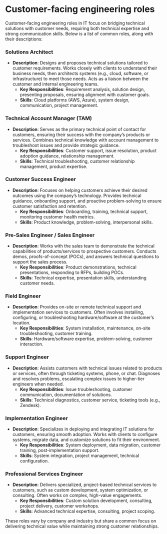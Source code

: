 

# Customer-facing engineering roles

Customer-facing engineering roles in IT focus on bridging technical solutions with customer needs, requiring both technical expertise and strong communication skills. Below is a list of common roles, along with their descriptions:

### Solutions Architect

* **Description**: Designs and proposes technical solutions tailored to customer requirements. Works closely with clients to understand their business needs, then architects systems (e.g., cloud, software, or infrastructure) to meet those needs. Acts as a liaison between the customer and internal engineering teams.  
  * **Key Responsibilities**: Requirement analysis, solution design, presenting proposals, ensuring alignment with customer goals.  
  * **Skills**: Cloud platforms (AWS, Azure), system design, communication, project management.

### Technical Account Manager (TAM)

* **Description**: Serves as the primary technical point of contact for customers, ensuring their success with the company’s products or services. Combines technical knowledge with account management to troubleshoot issues and provide strategic guidance.  
  * **Key Responsibilities**: Customer support, issue resolution, product adoption guidance, relationship management.  
  * **Skills**: Technical troubleshooting, customer relationship management, product expertise.

### Customer Success Engineer

* **Description**: Focuses on helping customers achieve their desired outcomes using the company’s technology. Provides technical guidance, onboarding support, and proactive problem-solving to ensure customer satisfaction and retention.  
  * **Key Responsibilities**: Onboarding, training, technical support, monitoring customer health metrics.  
  * **Skills**: Product knowledge, problem-solving, interpersonal skills.

### Pre-Sales Engineer / Sales Engineer

* **Description**: Works with the sales team to demonstrate the technical capabilities of products/services to prospective customers. Conducts demos, proofs-of-concept (POCs), and answers technical questions to support the sales process.  
  * **Key Responsibilities**: Product demonstrations, technical presentations, responding to RFPs, building POCs.  
  * **Skills**: Technical expertise, presentation skills, understanding customer needs.

### Field Engineer

* **Description**: Provides on-site or remote technical support and implementation services to customers. Often involves installing, configuring, or troubleshooting hardware/software at the customer’s location.  
  * **Key Responsibilities**: System installation, maintenance, on-site troubleshooting, customer training.  
  * **Skills**: Hardware/software expertise, problem-solving, customer interaction.

### Support Engineer

* **Description**: Assists customers with technical issues related to products or services, often through ticketing systems, phone, or chat. Diagnoses and resolves problems, escalating complex issues to higher-tier engineers when needed.  
  * **Key Responsibilities**: Issue troubleshooting, customer communication, documentation of solutions.  
  * **Skills**: Technical diagnostics, customer service, ticketing tools (e.g., Zendesk).

### Implementation Engineer

* **Description**: Specializes in deploying and integrating IT solutions for customers, ensuring smooth adoption. Works with clients to configure systems, migrate data, and customize solutions to fit their environment.  
  * **Key Responsibilities**: System deployment, data migration, customer training, post-implementation support.  
  * **Skills**: System integration, project management, technical configuration.

### Professional Services Engineer

* **Description**: Delivers specialized, project-based technical services to customers, such as custom development, system optimization, or consulting. Often works on complex, high-value engagements.  
  * **Key Responsibilities**: Custom solution development, consulting, project delivery, customer workshops.  
  * **Skills**: Advanced technical expertise, consulting, project scoping.

These roles vary by company and industry but share a common focus on delivering technical value while maintaining strong customer relationships.  
